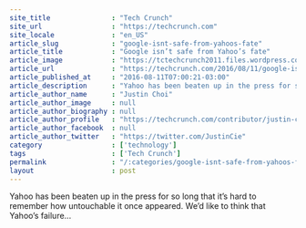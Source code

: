 ```yaml
---
site_title               : "Tech Crunch"
site_url                 : "https://techcrunch.com"
site_locale              : "en_US"
article_slug             : "google-isnt-safe-from-yahoos-fate"
article_title            : "Google isn’t safe from Yahoo’s fate"
article_image            : "https://tctechcrunch2011.files.wordpress.com/2016/05/524861124.jpg?w=764&h=400&crop=1"
article_url              : "https://techcrunch.com/2016/08/11/google-isnt-safe-from-yahoos-fate/"
article_published_at     : "2016-08-11T07:00:21-03:00"
article_description      : "Yahoo has been beaten up in the press for so long that it’s hard to remember how untouchable it once appeared. We’d like to think that Yahoo’s failure..."
article_author_name      : "Justin Choi"
article_author_image     : null
article_author_biography : null
article_author_profile   : "https://techcrunch.com/contributor/justin-choi/"
article_author_facebook  : null
article_author_twitter   : "https://twitter.com/JustinCie"
category                 : ['technology']
tags                     : ['Tech Crunch']
permalink                : "/:categories/google-isnt-safe-from-yahoos-fate/"
layout                   : post
---
```


Yahoo has been beaten up in the press for so long that it’s hard to remember how untouchable it once appeared. We’d like to think that Yahoo’s failure...
